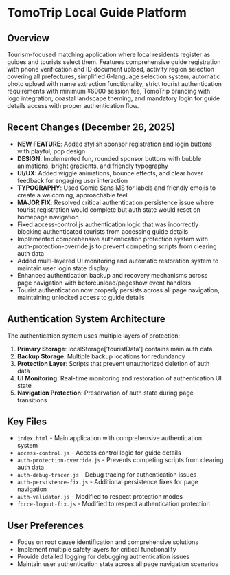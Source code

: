 # TomoTrip Local Guide Platform

## Overview
Tourism-focused matching application where local residents register as guides and tourists select them. Features comprehensive guide registration with phone verification and ID document upload, activity region selection covering all prefectures, simplified 6-language selection system, automatic photo upload with name extraction functionality, strict tourist authentication requirements with minimum ¥6000 session fee, TomoTrip branding with logo integration, coastal landscape theming, and mandatory login for guide details access with proper authentication flow.

## Recent Changes (December 26, 2025)
- **NEW FEATURE**: Added stylish sponsor registration and login buttons with playful, pop design
- **DESIGN**: Implemented fun, rounded sponsor buttons with bubble animations, bright gradients, and friendly typography
- **UI/UX**: Added wiggle animations, bounce effects, and clear hover feedback for engaging user interaction
- **TYPOGRAPHY**: Used Comic Sans MS for labels and friendly emojis to create a welcoming, approachable feel
- **MAJOR FIX**: Resolved critical authentication persistence issue where tourist registration would complete but auth state would reset on homepage navigation
- Fixed access-control.js authentication logic that was incorrectly blocking authenticated tourists from accessing guide details  
- Implemented comprehensive authentication protection system with auth-protection-override.js to prevent competing scripts from clearing auth data
- Added multi-layered UI monitoring and automatic restoration system to maintain user login state display
- Enhanced authentication backup and recovery mechanisms across page navigation with beforeunload/pageshow event handlers
- Tourist authentication now properly persists across all page navigation, maintaining unlocked access to guide details

## Authentication System Architecture
The authentication system uses multiple layers of protection:

1. **Primary Storage**: localStorage['touristData'] contains main auth data
2. **Backup Storage**: Multiple backup locations for redundancy
3. **Protection Layer**: Scripts that prevent unauthorized deletion of auth data
4. **UI Monitoring**: Real-time monitoring and restoration of authentication UI state
5. **Navigation Protection**: Preservation of auth state during page transitions

## Key Files
- `index.html` - Main application with comprehensive authentication system
- `access-control.js` - Access control logic for guide details
- `auth-protection-override.js` - Prevents competing scripts from clearing auth data
- `auth-debug-tracer.js` - Debug tracing for authentication issues
- `auth-persistence-fix.js` - Additional persistence fixes for page navigation
- `auth-validator.js` - Modified to respect protection modes
- `force-logout-fix.js` - Modified to respect authentication protection

## User Preferences
- Focus on root cause identification and comprehensive solutions
- Implement multiple safety layers for critical functionality
- Provide detailed logging for debugging authentication issues
- Maintain user authentication state across all page navigation scenarios